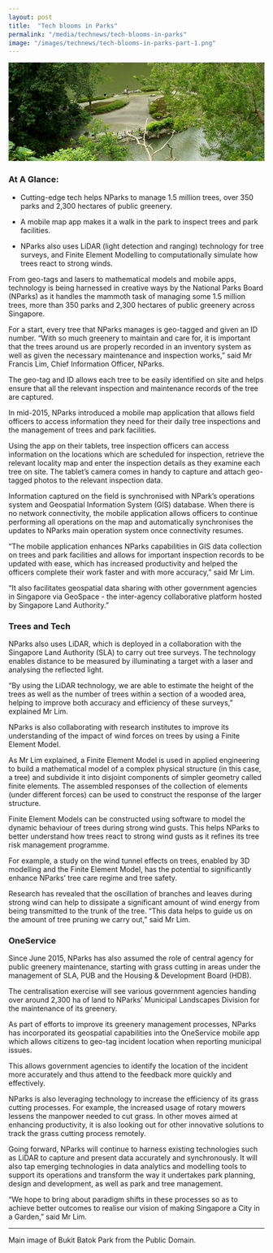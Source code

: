 ```yaml
---
layout: post
title:  "Tech blooms in Parks"
permalink: "/media/technews/tech-blooms-in-parks"
image: "/images/technews/tech-blooms-in-parks-part-1.png"
---
```


![Tech blooms in Parks](/images/technews/tech-blooms-in-parks-part-1.png)

### **At A Glance:** 
*	Cutting-edge tech helps NParks to manage 1.5 million trees, over 350 parks and 2,300 hectares of public greenery. 

*	A mobile map app makes it a walk in the park to inspect trees and park facilities. 

*	NParks also uses LiDAR (light detection and ranging) technology for tree surveys, and Finite Element Modelling to computationally simulate how trees react to strong winds.

From geo-tags and lasers to mathematical models and mobile apps, technology is being harnessed in creative ways by the National Parks Board (NParks) as it handles the mammoth task of managing some 1.5 million trees, more than 350 parks and 2,300 hectares of public greenery across Singapore.

For a start, every tree that NParks manages is geo-tagged and given an ID number.  “With so much greenery to maintain and care for, it is important that the trees around us are properly recorded in an inventory system as well as given the necessary maintenance and inspection works,” said Mr Francis Lim, Chief Information Officer, NParks.

The geo-tag and ID allows each tree to be easily identified on site and helps ensure that all the relevant inspection and maintenance records of the tree are captured.

In mid-2015, NParks introduced a mobile map application that allows field officers to access information they need for their daily tree inspections and the management of trees and park facilities. 

Using the app on their tablets, tree inspection officers can access information on the locations which are scheduled for inspection, retrieve the relevant locality map and enter the inspection details as they examine each tree on site. The tablet’s camera comes in handy to capture and attach geo-tagged photos to the relevant inspection data.

Information captured on the field is synchronised with NPark’s operations system and Geospatial Information System (GIS) database. When there is no network connectivity, the mobile application allows officers to continue performing all operations on the map and automatically synchronises the updates to NParks main operation system once connectivity resumes.

“The mobile application enhances NParks capabilities in GIS data collection on trees and park facilities and allows for important inspection records to be updated with ease, which has increased productivity and helped the officers complete their work faster and with more accuracy,” said Mr Lim. 

“It also facilitates geospatial data sharing with other government agencies in Singapore via GeoSpace - the inter-agency collaborative platform hosted by Singapore Land Authority.”

### **Trees and Tech**
NParks also uses LiDAR, which is deployed in a collaboration with the Singapore Land Authority (SLA) to carry out tree surveys. The technology enables distance to be measured by illuminating a target with a laser and analysing the reflected light. 

“By using the LiDAR technology, we are able to estimate the height of the trees as well as the number of trees within a section of a wooded area, helping to improve both accuracy and efficiency of these surveys,” explained Mr Lim. 

NParks is also collaborating with research institutes to improve its understanding of the impact of wind forces on trees by using a Finite Element Model. 

As Mr Lim explained, a Finite Element Model is used in applied engineering to build a mathematical model of a complex physical structure (in this case, a tree) and subdivide it into disjoint components of simpler geometry called finite elements. The assembled responses of the collection of elements (under different forces) can be used to construct the response of the larger structure.

Finite Element Models can be constructed using software  to model the dynamic behaviour of trees during strong wind gusts. This helps NParks to better understand how trees react to strong wind gusts as it refines its tree risk management programme.

For example, a study on the wind tunnel effects on trees, enabled by 3D modelling and the Finite Element Model, has the potential to significantly enhance NParks’ tree care regime and tree safety.

Research has revealed that the oscillation of branches and leaves during strong wind can help to dissipate a significant amount of wind energy from being transmitted to the trunk of the tree. “This data helps to guide us on the amount of tree pruning we carry out,” said Mr Lim. 

### **OneService**
Since June 2015, NParks has also assumed the role of central agency for public greenery maintenance, starting with grass cutting in areas under the management of SLA, PUB and the Housing & Development Board (HDB). 

The centralisation exercise will see various government agencies handing over around 2,300 ha of land to NParks’ Municipal Landscapes Division for the maintenance of its greenery.

As part of efforts to improve its greenery management processes, NParks has incorporated its geospatial capabilities into the OneService mobile app which allows citizens to geo-tag incident location when reporting municipal issues. 

This allows government agencies to identify the location of the incident more accurately and thus attend to the feedback more quickly and effectively. 

NParks is also leveraging technology to increase the efficiency of its grass cutting processes. For example, the increased usage of rotary mowers lessens the manpower needed to cut grass. In other moves aimed at enhancing productivity, it is also looking out for other innovative solutions to track the grass cutting process remotely.

Going forward, NParks will continue to harness existing technologies such as LiDAR to capture and present data accurately and synchronously. It will also tap emerging technologies in data analytics and modelling tools to support its operations and transform the way it undertakes park planning, design and development, as well as park and tree management.

“We hope to bring about paradigm shifts in these processes so as to achieve better outcomes to realise our vision of making Singapore a City in a Garden,” said Mr Lim. 

---

Main image of Bukit Batok Park from the Public Domain.
